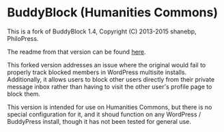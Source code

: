# BuddyBlock (Humanities Commons)

This is a fork of BuddyBlock 1.4, Copyright (C) 2013-2015 shanebp, PhiloPress.

The readme from that version can be found [here](readme-old.txt).

This forked version addresses an issue where the original would fail to properly
track blocked members in WordPress multisite installs. Additionally, it allows
users to block other users directly from their private message inbox rather than
having to visit the other user's profile page to block them.

This version is intended for use on Humanities Commons, but there is no special
configuration for it, and it shoud function on any WordPress / BuddyPress
install, though it has not been tested for general use.

